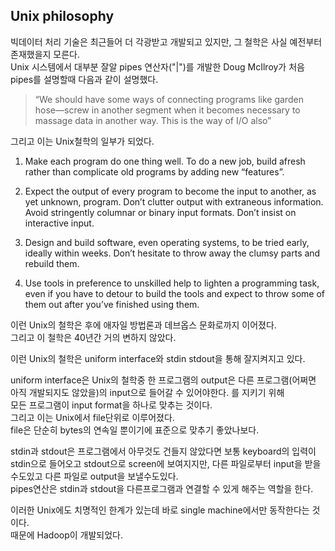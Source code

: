 ## Unix philosophy
빅데이터 처리 기술은 최근들어 더 각광받고 개발되고 있지만, 그 철학은 사실 예전부터 존재했을지 모른다.  
Unix 시스템에서 대부분 잘알 pipes 연산자("|")를 개발한 Doug McIlroy가 처음 pipes를 설명할때 다음과 같이 설명했다. 
> “We should have some ways of connecting programs like garden hose—screw in another segment when it becomes necessary to massage data in another way. This is the way of I/O also”

그리고 이는 Unix철학의 일부가 되었다.

1. Make each program do one thing well. To do a new job, build afresh rather than complicate old
programs by adding new “features”.

2. Expect the output of every program to become the input to another, as yet unknown, program. Don’t
clutter output with extraneous information. Avoid stringently columnar or binary input formats.
Don’t insist on interactive input.

3. Design and build software, even operating systems, to be tried early, ideally within weeks. Don’t
hesitate to throw away the clumsy parts and rebuild them.

4. Use tools in preference to unskilled help to lighten a programming task, even if you have to
detour to build the tools and expect to throw some of them out after you’ve finished using them.

이런 Unix의 철학은 후에 애자일 방법론과 데브옵스 문화로까지 이어졌다.  
그리고 이 철학은 40년간 거의 변하지 않았다.


이런 Unix의 철학은 uniform interface와 stdin stdout을 통해 잘지켜지고 있다.  

uniform interface은 Unix의 철학중 한 프로그램의 output은 다른 프로그램(어쩌면 아직 개발되지도 않았을)의 input으로 들어갈 수 있어야한다. 를 지키기 위해  
모든 프로그램이 input format을 하나로 맞추는 것이다.  
그리고 이는 Unix에서 file단위로 이루어졌다.  
file은 단순히 bytes의 연속일 뿐이기에 표준으로 맞추기 좋았나보다.

stdin과 stdout은 프로그램에서 아무것도 건들지 않았다면 보통 keyboard의 입력이 stdin으로 들어오고 stdout으로 screen에 보여지지만, 다른 파일로부터 input을 받을 수도있고 다른 파일로 output을 보낼수도있다.  
pipes연산은 stdin과 stdout을 다른프로그램과 연결할 수 있게 해주는 역할을 한다.  

이러한 Unix에도 치명적인 한계가 있는데 바로 single machine에서만 동작한다는 것이다.  
때문에 Hadoop이 개발되었다.  


